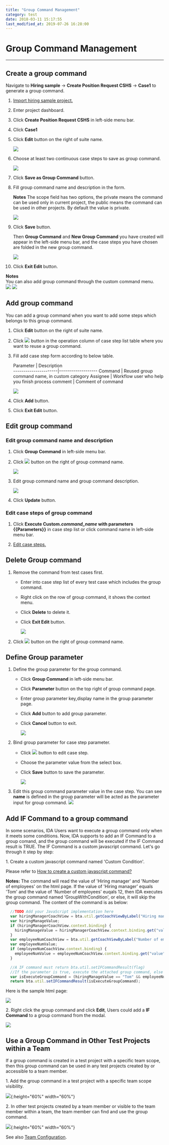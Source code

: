```yaml
---
title: "Group Command Management"
category: test
date: 2018-03-11 15:17:55
last_modified_at: 2019-07-26 16:28:00
---
```


# Group Command Management
***

## Create a group command

  Navigate to **Hiring sample** -> **Create Position Request CSHS** -> **Case1** to generate a group command.
 
  1. [Import hiring sample project.][1]
 
  2. Enter project dashboard.
  
  3. Click **Create Position Request CSHS** in left-side menu bar.
  
  4. Click **Case1**
  
  5. Click **Edit** button on the right of suite name.
  
      ![][test_group_command_caselist_table]
  
  6. Choose at least two continuous case steps to save as group command.
  
      ![][test_group_command_caselist_table2]
  
  7. Click **Save as Group Command** button.
  
  8. Fill group command name and description in the form.
  
     **Notes** The scope field has two options, the private means the command can be used only in current project, the public means the command can be used in other projects. By default the value is private.
  
      ![][test_group_command_save_form]
  
  9. Click **Save** button.
  
      Then **Group Command** and **New Group Command** you have created will appear in the left-side menu bar, and the case steps you have chosen are folded in the new group command.  
  
      ![][test_group_command]
  
  10. Click **Exit Edit** button.
  
  **Notes**  
  You can also add group command through the custom command menu.     
    ![][test_group_command_add]
    ![][test_group_command_create] 

## Add group command

  You can add a group command when you want to add some steps which belongs to this group command.

  1. Click **Edit** button on the right of suite name.
  
  2. Click ![][test_case_step_add_button] button in the operation column of case step list table where you want to reuse a group command.
  
  3. Fill add case step form according to below table.
  
      Parameter           | Description       
    ----------------------|-------------------
      Command             | Reused group command name, in custom category
      Assignee            | Workflow user who help you finish process
      comment             | Comment of command
  
      ![][test_group_command_add]
  
  4. Click **Add** button.
  
  5. Click **Exit Edit** button.
  
## Edit group command

### Edit group command name and description

  1. Click **Group Command** in left-side menu bar.
  
  2. Click ![][test_group_command_edit_button] button on the right of group command name.
  
      ![][test_group_command_bar]
  
  3. Edit group command name and group command description.
  
      ![][test_group_command_edit_form]
  
  4. Click **Update** button.
  
### Edit case steps of group command

  1. Click **Execute Custom._command\_name_ with parameters \{\{Parameters\}\}** in case step list or click command name in left-side menu bar.
  
  2. [Edit case steps.][2]
  
## Delete Group command

  1. Remove the command from test cases first.
  
     * Enter into case step list of every test case which includes the group command.
     * Right click on the row of group command, it shows the context menu.
     * Click **Delete** to delete it.
     * Click **Exit Edit** button.
  
        ![][test_case_steps_edit]
  
  2. Click ![][test_group_command_delete_button] button on the right of group command name.
  
## Define Group parameter  

  1. Define the group parameter for the group command.
  
      * Click **Group Command** in left-side menu bar.
      * Click **Parameter** button on the top right of group command page.
      * Enter group parameter key,display name in the group parameter page.
      * Click **Add** button to add group parameter.
      * Click **Cancel** button to exit.
      
         ![][group_parameter_add]
     
   2. Bind group parameter for case step parameter.
   
       * Click ![][test_case_step_edit_button] button to edit case step.
       * Choose the parameter value from the  select box.                   
       * Click **Save** button to save the parameter.
       
          ![][group_parameter_save]
  3. Edit this group command parameter value in the case step.
     You can see **name** is defined in the group parameter will be acted as the parameter input for group command.
     ![][group_parameter_input]  
          
## Add IF Command to a group command

In some scenarios, IDA Users want to execute a group command only when it meets some conditions. Now, IDA supports to add an IF Command to a group comand, and the group command will be executed if the IF Command result is TRUE. The IF Command is a custom javascript command. Let's go through it step by step:

  1\. Create a custom javascript command named 'Custom Condition'. 
  
  Please refer to [How to create a custom javascript command?][3]
  
  **Notes:** The command will read the value of 'Hiring manager' and 'Number of employees' on the html page. If the value of 'Hiring manager' equals 'Tom' and the value of 'Number of employees' euqals 12, then IDA executes the group command named 'GroupWithCondition', or else, it will skip the group command. The content of the command is as below:  

  ```javascript
    //TODO Add your JavaScript implementation here
    var hiringManagerCoachView = bta.util.getCoachViewByLabel("Hiring manager", null);
    var hiringManageValue;
    if (hiringManagerCoachView.context.binding) {
      hiringManageValue = hiringManagerCoachView.context.binding.get("value");
    }
    var employeeNumCoachView = bta.util.getCoachViewByLabel("Number of employees", null);
    var employeeNumValue;
    if (employeeNumCoachView.context.binding) {
      employeeNumValue = employeeNumCoachView.context.binding.get("value");
    }

    //A IF command must return bta.util.setIFCommandResult(flag)
    //If the parameter is true, execute the attached group command, else the parameter is false, skip the attached group command.
    var isExecuteGroupCommand = (hiringManageValue == "Tom" && employeeNumValue == 12);
    return bta.util.setIFCommandResult(isExecuteGroupCommand);
  ```

  Here is the sample html page:

  ![][add_if_command_html]


  2\. Right click the group command and click **Edit**, Users could add a **IF Command** to a group command from the modal.

  ![][add_if_command]
  


## Use a Group Command in Other Test Projects within a Team
  If a group command is created in a test project with a specific team scope, then this group command can be used in any test projects created by or accessible to a team member.

  1\. Add the group command in a test project with a specific team scope visibility.
  
  ![][add_group_command_in_team_project]{:height="60%" width="60%"}

  2\. In other test projects created by a team member or visible to the team member within a team, the team member can find and use the group command.
  
  ![][use_group_command_in_team_project]{:height="60%" width="60%"}

  See also [Team Configuration][4].


  [1]: test-import-execute-sample-test-project.html
  [2]: test-test-case-management.html#edit-a-case-step
  [3]: test-write-javascript-command.html
  [4]: ../administration/administration-team-configuration.html
  [test_group_command_caselist_table]: ../images/test/test_group_command_caselist_table.PNG
  [test_group_command_caselist_table2]: ../images/test/test_group_command_caselist_table2.PNG
  [test_group_command]: ../images/test/test_group_command.PNG
  [test_group_command_add]: ../images/test/test_group_command_add.PNG
  [test_group_command_create]: ../images/test/test_group_command_create.PNG
  [test_group_command_edit_button]: ../images/test/test_group_command_edit_button.PNG
  [test_group_command_delete_button]: ../images/test/test_group_command_delete_button.PNG
  [test_group_command_bar]: ../images/test/test_group_command_bar.PNG
  [test_group_command_edit_form]: ../images/test/test_group_command_edit_form.PNG
  [test_group_command_save_form]: ../images/test/test_group_command_save_form.PNG
  [test_group_command_add]: ../images/test/test_group_command_add.PNG
  [test_case_step_delete_button]: ../images/test/test_case_step_delete_button.PNG
  [test_case_step_add_button]: ../images/test/test_case_step_add_button.PNG
  [test_case_steps_edit]: ../images/test/test_case_steps_edit.PNG
  [group_parameter_add]: ../images/test/test_group_parameter_add.PNG
  [test_case_step_edit_button]: ../images/test/test_case_step_edit_button.PNG
  [group_parameter_save]: ../images/test/test_case_step_parameter_save.PNG
  [group_parameter_input]: ../images/test/test_case_step_parameter_input.PNG
  [add_if_command]: ../images/test/add_if_command.PNG
  [add_if_command_html]: ../images/test/add_if_command_html.png
  [add_group_command_in_team_project]: ../images/test/add_group_command_in_team_project.png
  [use_group_command_in_team_project]: ../images/test/use_group_command_in_team_project.png

